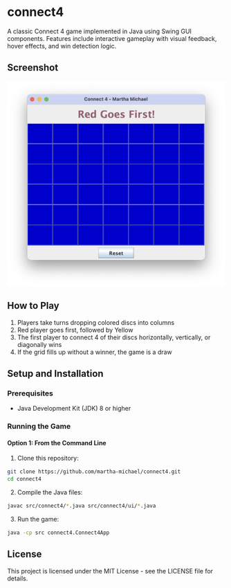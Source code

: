 # connect4
A classic Connect 4 game implemented in Java using Swing GUI components. Features include interactive gameplay with visual feedback, hover effects, and win detection logic.

## Screenshot
![Game Board Screenshot](assets/connect4_ui.png)

## How to Play

1. Players take turns dropping colored discs into columns
2. Red player goes first, followed by Yellow
3. The first player to connect 4 of their discs horizontally, vertically, or diagonally wins
4. If the grid fills up without a winner, the game is a draw

## Setup and Installation

### Prerequisites
- Java Development Kit (JDK) 8 or higher

### Running the Game

#### Option 1: From the Command Line
1. Clone this repository:

```bash
git clone https://github.com/martha-michael/connect4.git
cd connect4
```

2. Compile the Java files:

```bash
javac src/connect4/*.java src/connect4/ui/*.java 
```

3. Run the game:

```bash
java -cp src connect4.Connect4App
```

## License

This project is licensed under the MIT License - see the LICENSE file for details.
